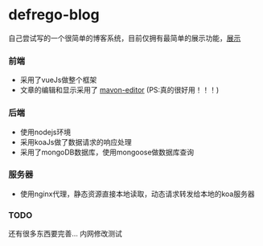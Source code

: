 # defrego-blog
自己尝试写的一个很简单的博客系统，目前仅拥有最简单的展示功能，<a href="https://defrego.com" target="_blank">展示</a>
### 前端
  - 采用了vueJs做整个框架
  - 文章的编辑和显示采用了 [mavon-editor](https://github.com/hinesboy/mavonEditor) (PS:真的很好用！！！)

### 后端
  - 使用nodejs环境
  - 采用koaJs做了数据请求的响应处理
  - 采用了mongoDB数据库，使用mongoose做数据库查询

### 服务器
  - 使用nginx代理，静态资源直接本地读取，动态请求转发给本地的koa服务器

### TODO
  还有很多东西要完善… 
  内网修改测试